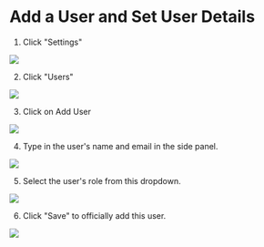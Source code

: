 # Add a User and Set User Details

1. Click "Settings"

![](https://ajeuwbhvhr.cloudimg.io/colony-recorder.s3.amazonaws.com/files/2024-03-05/9fdba121-bdfc-447f-9cf3-d08a907b5551/ascreenshot.jpeg?tl_px=0,188&br_px=859,669&force_format=jpeg&q=100&width=860&wat_scale=76&wat=1&wat_opacity=0.7&wat_gravity=northwest&wat_url=https://colony-recorder.s3.us-west-1.amazonaws.com/images/watermarks/FB923C_standard.png&wat_pad=-10,212)


2. Click "Users"

![](https://ajeuwbhvhr.cloudimg.io/colony-recorder.s3.amazonaws.com/files/2024-03-05/abca2d02-aedc-4e95-a9ae-7873c2c85796/ascreenshot.jpeg?tl_px=0,76&br_px=859,557&force_format=jpeg&q=100&width=860&wat_scale=76&wat=1&wat_opacity=0.7&wat_gravity=northwest&wat_url=https://colony-recorder.s3.us-west-1.amazonaws.com/images/watermarks/FB923C_standard.png&wat_pad=211,212)


3. Click on Add User

![](https://ajeuwbhvhr.cloudimg.io/colony-recorder.s3.amazonaws.com/files/2024-03-05/9ee4f330-e326-417c-9736-120867794eea/ascreenshot.jpeg?tl_px=1060,0&br_px=1920,480&force_format=jpeg&q=100&width=860&wat_scale=76&wat=1&wat_opacity=0.7&wat_gravity=northwest&wat_url=https://colony-recorder.s3.us-west-1.amazonaws.com/images/watermarks/FB923C_standard.png&wat_pad=702,113)


4. Type in the user's name and email in the side panel.

![](https://ajeuwbhvhr.cloudimg.io/colony-recorder.s3.amazonaws.com/files/2024-03-05/097f7f91-f37d-4036-b9e0-03fd78f44387/ascreenshot.jpeg?tl_px=1060,0&br_px=1920,480&force_format=jpeg&q=100&width=860&wat_scale=76&wat=1&wat_opacity=0.7&wat_gravity=northwest&wat_url=https://colony-recorder.s3.us-west-1.amazonaws.com/images/watermarks/FB923C_standard.png&wat_pad=702,113)


5. Select the user's role from this dropdown.

![](https://ajeuwbhvhr.cloudimg.io/colony-recorder.s3.amazonaws.com/files/2024-03-05/50088ddc-0a88-4534-b14f-058465212712/ascreenshot.jpeg?tl_px=1060,137&br_px=1920,618&force_format=jpeg&q=100&width=860&wat_scale=76&wat=1&wat_opacity=0.7&wat_gravity=northwest&wat_url=https://colony-recorder.s3.us-west-1.amazonaws.com/images/watermarks/FB923C_standard.png&wat_pad=739,212)


6. Click "Save" to officially add this user.

![](https://ajeuwbhvhr.cloudimg.io/colony-recorder.s3.amazonaws.com/files/2024-03-05/c652b02e-c488-47d1-9d8a-e4f47305bf76/ascreenshot.jpeg?tl_px=1060,0&br_px=1920,480&force_format=jpeg&q=100&width=860&wat_scale=76&wat=1&wat_opacity=0.7&wat_gravity=northwest&wat_url=https://colony-recorder.s3.us-west-1.amazonaws.com/images/watermarks/FB923C_standard.png&wat_pad=771,8)

